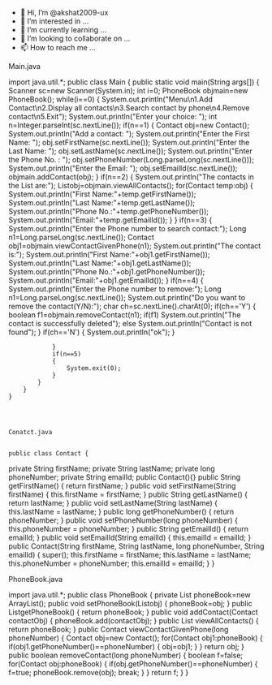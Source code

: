 - 👋 Hi, I’m @akshat2009-ux
- 👀 I’m interested in ...
- 🌱 I’m currently learning ...
- 💞️ I’m looking to collaborate on ...
- 📫 How to reach me ...

<!---
akshat2009-ux/akshat2009-ux is a ✨ special ✨ repository because its `README.md` (this file) appears on your GitHub profile.
You can click the Preview link to take a look at your changes.
--->


 Main.java
 
 import java.util.*;
public class Main 
{
            public static void main(String args[])
        {
            Scanner sc=new Scanner(System.in);
            int i=0;
            PhoneBook objmain=new PhoneBook();
            while(i==0)
            {
                System.out.println("Menu\n1.Add Contact\n2.Display all contacts\n3.Search contact by phone\n4.Remove contact\n5.Exit");
                System.out.println("Enter your choice: ");
                int n=Integer.parseInt(sc.nextLine());
                if(n==1)
                {
                    Contact obj=new Contact();
                    System.out.println("Add a contact: ");
                    System.out.println("Enter the First Name: ");
                    obj.setFirstName(sc.nextLine());
                    System.out.println("Enter the Last Name: ");
                    obj.setLastName(sc.nextLine());
                    System.out.println("Enter the Phone No. : ");
                    obj.setPhoneNumber(Long.parseLong(sc.nextLine()));
                    System.out.println("Enter the Email: ");
                    obj.setEmailId(sc.nextLine());
                    objmain.addContact(obj);
                }
                if(n==2)
                {
                    System.out.println("The contacts in the List are:");
                    List<Contact>obj=objmain.viewAllContacts();
                    for(Contact temp:obj)
                    {
                        System.out.println("First Name:"+temp.getFirstName());
                        System.out.println("Last Name:"+temp.getLastName());
                        System.out.println("Phone No.:"+temp.getPhoneNumber());
                        System.out.println("Email:"+temp.getEmailId());
                    }
                }
                if(n==3)
                {
                    System.out.println("Enter the Phone number to search contact:");
                    Long n1=Long.parseLong(sc.nextLine());
                    Contact obj1=objmain.viewContactGivenPhone(n1);
                    System.out.println("The contact is:");
                    System.out.println("First Name:"+obj1.getFirstName());
                    System.out.println("Last Name:"+obj1.getLastName());
                    System.out.println("Phone No.:"+obj1.getPhoneNumber());
                    System.out.println("Email:"+obj1.getEmailId());
                }
                if(n==4)
                {
                    System.out.println("Enter the Phone number to remove:");
                    Long n1=Long.parseLong(sc.nextLine());
                    System.out.println("Do you want to remove the contact(Y/N):");
                    char ch=sc.nextLine().charAt(0);
                    if(ch=='Y')
                    {
                        boolean f1=objmain.removeContact(n1);
                        if(f1)
                        System.out.println("The contact is successfully deleted");
                        else
                        System.out.println("Contact is not found");
                    }
                    if(ch=='N')
                    {
                        System.out.println("ok");
                    }
                    
                }
                if(n==5)
                {
                    System.exit(0);
                }
            }
        }
    }
    
    
    
    
    Conatct.java
    
    
    public class Contact {
  private String firstName;
  private String lastName;
  private long  phoneNumber;
  private String emailId;
  public Contact(){}
  public String getFirstName() {
    return firstName;
  }
  public void setFirstName(String firstName) {
    this.firstName = firstName;
  }
  public String getLastName() {
    return lastName;
  }
  public void setLastName(String lastName) {
    this.lastName = lastName;
  }
  public long getPhoneNumber() {
    return phoneNumber;
  }
  public void setPhoneNumber(long phoneNumber) {
    this.phoneNumber = phoneNumber;
  }
  public String getEmailId() {
    return emailId;
  }
  public void setEmailId(String emailId) {
    this.emailId = emailId;
  }
  public Contact(String firstName, String lastName, long phoneNumber,
      String emailId) {
    super();
    this.firstName = firstName;
    this.lastName = lastName;
    this.phoneNumber = phoneNumber;
    this.emailId = emailId;
  }
}



PhoneBook.java


import java.util.*;
public class PhoneBook
{
    private List<Contact> phoneBook=new ArrayList<Contact>();
    public void setPhoneBook(List<Contact>obj)
    {
        phoneBook=obj;
    }
    public List<Contact>getPhoneBook()
    {
        return phoneBook;
    }
    public void addContact(Contact contactObj)
    {
        phoneBook.add(contactObj);
    }
    public List<Contact> viewAllContacts()
    {
        return phoneBook;
    }
    public Contact viewContactGivenPhone(long phoneNumber)
    {
        Contact obj=new Contact();
        for(Contact obj1:phoneBook)
        {
            if(obj1.getPhoneNumber()==phoneNumber)
            {
                obj=obj1;
            }
        }
        return obj;
    }
    public boolean removeContact(long phoneNumber)
    {
        boolean f=false;
        for(Contact obj:phoneBook)
        {
            if(obj.getPhoneNumber()==phoneNumber)
            {
                f=true;
                phoneBook.remove(obj);
                break;
            }
        }
        return f;
    }
}
